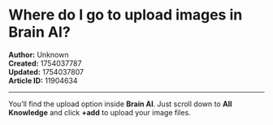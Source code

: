 # Where do I go to upload images in Brain AI?

**Author:** Unknown  
**Created:** 1754037787  
**Updated:** 1754037807  
**Article ID:** 11904634  

---

You’ll find the upload option inside **Brain AI**. Just scroll down to **All Knowledge** and click **+add** to upload your image files.
